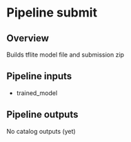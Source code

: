 # Pipeline submit

## Overview

Builds tflite model file and submission zip

## Pipeline inputs

* trained_model

## Pipeline outputs

No catalog outputs (yet)

